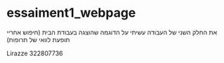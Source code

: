 # essaiment1_webpage


את החלק השני של העבודה עשיתי על הדוגמה שהוצגה בעבודת הבית 
(חיפוש אחריי תופעת לוואי של תרופות)


Lirazze
322807736


